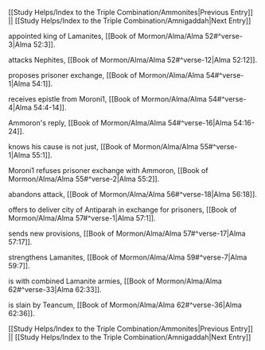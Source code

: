 [[Study Helps/Index to the Triple Combination/Ammonites|Previous Entry]]  ||  [[Study Helps/Index to the Triple Combination/Amnigaddah|Next Entry]]

 appointed king of Lamanites, [[Book of Mormon/Alma/Alma 52#^verse-3|Alma 52:3]].

 attacks Nephites, [[Book of Mormon/Alma/Alma 52#^verse-12|Alma 52:12]].

 proposes prisoner exchange, [[Book of Mormon/Alma/Alma 54#^verse-1|Alma 54:1]].

 receives epistle from Moroni1, [[Book of Mormon/Alma/Alma 54#^verse-4|Alma 54:4-14]].

 Ammoron's reply, [[Book of Mormon/Alma/Alma 54#^verse-16|Alma 54:16-24]].

 knows his cause is not just, [[Book of Mormon/Alma/Alma 55#^verse-1|Alma 55:1]].

 Moroni1 refuses prisoner exchange with Ammoron, [[Book of Mormon/Alma/Alma 55#^verse-2|Alma 55:2]].

 abandons attack, [[Book of Mormon/Alma/Alma 56#^verse-18|Alma 56:18]].

 offers to deliver city of Antiparah in exchange for prisoners, [[Book of Mormon/Alma/Alma 57#^verse-1|Alma 57:1]].

 sends new provisions, [[Book of Mormon/Alma/Alma 57#^verse-17|Alma 57:17]].

 strengthens Lamanites, [[Book of Mormon/Alma/Alma 59#^verse-7|Alma 59:7]].

 is with combined Lamanite armies, [[Book of Mormon/Alma/Alma 62#^verse-33|Alma 62:33]].

 is slain by Teancum, [[Book of Mormon/Alma/Alma 62#^verse-36|Alma 62:36]].

[[Study Helps/Index to the Triple Combination/Ammonites|Previous Entry]]  ||  [[Study Helps/Index to the Triple Combination/Amnigaddah|Next Entry]]